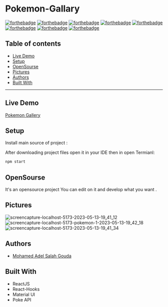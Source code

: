 # Pokemon-Gallary


[![forthebadge](https://forthebadge.com/images/badges/built-with-love.svg)](https://forthebadge.com)
[![forthebadge](https://forthebadge.com/images/badges/built-by-developers.svg)](https://forthebadge.com)
[![forthebadge](https://forthebadge.com/images/badges/uses-git.svg)](https://forthebadge.com)
[![forthebadge](https://forthebadge.com/images/badges/made-with-javascript.svg)](https://forthebadge.com)
[![forthebadge](https://forthebadge.com/images/badges/uses-html.svg)](https://forthebadge.com)
[![forthebadge](https://forthebadge.com/images/badges/uses-css.svg)](https://forthebadge.com)
[![forthebadge](https://forthebadge.com/images/badges/powered-by-coffee.svg)](https://forthebadge.com)
[![forthebadge](https://forthebadge.com/images/badges/uses-js.svg)](https://forthebadge.com)

## Table of contents
* [Live Demo](#live-demo)
* [Setup](#setup)
* [OpenSourse](#opensourse)
* [Pictures](#pictures)
* [Authors](#authors)
* [Built With](#built-with)
***

## Live Demo

[Pokemon Gallery]([https://lyriks-musical-app.netlify.app/](https://mohamedadelsaleh.github.io/Pokemon-Gallary/))


## Setup

Install main source of project :

After downloading project files open it in your IDE then in open Termianl:

```bash
npm start 
```


## OpenSourse

  It's an opensource project You can edit on it and develop what you want .


## Pictures
![screencapture-localhost-5173-2023-05-13-19_41_12](https://github.com/Mohamedadelsaleh/ILLA-task/assets/26310663/c9bd7fca-2318-49fa-af5d-ec826edd0f7d)
![screencapture-localhost-5173-pokemon-1-2023-05-13-19_42_18](https://github.com/Mohamedadelsaleh/ILLA-task/assets/26310663/6e37dae0-4f2a-4bf2-b0d3-ac89015f6e73)
![screencapture-localhost-5173-2023-05-13-19_41_34](https://github.com/Mohamedadelsaleh/ILLA-task/assets/26310663/f45167d1-8ccb-4a62-89f7-da9650a7f53c)

## Authors
* [Mohamed Adel Salah Gouda](https://github.com/Mohamedadelsaleh)

## Built With
* ReactJS
* React-Hooks
* Material UI
* Poke API
